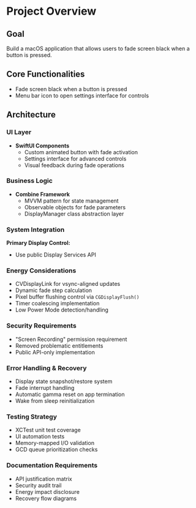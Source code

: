 # Project Overview

## Goal
Build a macOS application that allows users to fade screen black when a button is pressed.

## Core Functionalities
- Fade screen black when a button is pressed
- Menu bar icon to open settings interface for controls 

## Architecture

### UI Layer
- **SwiftUI Components**
  - Custom animated button with fade activation
  - Settings interface for advanced controls
  - Visual feedback during fade operations

### Business Logic
- **Combine Framework**
  - MVVM pattern for state management
  - Observable objects for fade parameters
  - DisplayManager class abstraction layer

### System Integration
**Primary Display Control:**
- Use public Display Services API

### Energy Considerations
- CVDisplayLink for vsync-aligned updates
- Dynamic fade step calculation
- Pixel buffer flushing control via `CGDisplayFlush()`
- Timer coalescing implementation
- Low Power Mode detection/handling

### Security Requirements
- "Screen Recording" permission requirement
- Removed problematic entitlements
- Public API-only implementation

### Error Handling & Recovery
- Display state snapshot/restore system
- Fade interrupt handling
- Automatic gamma reset on app termination
- Wake from sleep reinitialization

### Testing Strategy
- XCTest unit test coverage
- UI automation tests
- Memory-mapped I/O validation
- GCD queue prioritization checks

### Documentation Requirements
- API justification matrix
- Security audit trail
- Energy impact disclosure
- Recovery flow diagrams